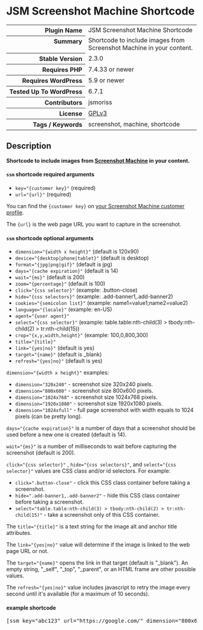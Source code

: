<h1>JSM Screenshot Machine Shortcode</h1>

<table>
<tr><th align="right" valign="top" nowrap>Plugin Name</th><td>JSM Screenshot Machine Shortcode</td></tr>
<tr><th align="right" valign="top" nowrap>Summary</th><td>Shortcode to include images from Screenshot Machine in your content.</td></tr>
<tr><th align="right" valign="top" nowrap>Stable Version</th><td>2.3.0</td></tr>
<tr><th align="right" valign="top" nowrap>Requires PHP</th><td>7.4.33 or newer</td></tr>
<tr><th align="right" valign="top" nowrap>Requires WordPress</th><td>5.9 or newer</td></tr>
<tr><th align="right" valign="top" nowrap>Tested Up To WordPress</th><td>6.7.1</td></tr>
<tr><th align="right" valign="top" nowrap>Contributors</th><td>jsmoriss</td></tr>
<tr><th align="right" valign="top" nowrap>License</th><td><a href="https://www.gnu.org/licenses/gpl.txt">GPLv3</a></td></tr>
<tr><th align="right" valign="top" nowrap>Tags / Keywords</th><td>screenshot, machine, shortcode</td></tr>
</table>

<h2>Description</h2>

<p><strong>Shortcode to include images from <a href="http://screenshotmachine.com/">Screenshot Machine</a> in your content.</strong></p>

<h4><code>ssm</code> shortcode required arguments</h4>

<ul>
<li><code>key="{customer key}"</code> (required)</li>
<li><code>url="{url}"</code> (required)</li>
</ul>

<p>You can find the <code>{customer key}</code> on <a href="https://www.screenshotmachine.com/account.php">your Screenshot Machine customer profile</a>.</p>

<p>The <code>{url}</code> is the web page URL you want to capture in the screenshot.</p>

<h4><code>ssm</code> shortcode optional arguments</h4>

<ul>
<li><code>dimension="{width x height}"</code> (default is 120x90)</li>
<li><code>device="{desktop|phone|tablet}"</code> (default is desktop)</li>
<li><code>format="{jpg|png|gif}"</code> (default is jpg)</li>
<li><code>days="{cache expiration}"</code> (default is 14)</li>
<li><code>wait="{ms}"</code> (default is 200)</li>
<li><code>zoom="{percentage}"</code> (default is 100)</li>
<li><code>click="{css selector}"</code> (example: .button-close)</li>
<li><code>hide="{css selectors}"</code> (example: .add-banner1,.add-banner2)</li>
<li><code>cookies="{semicolon list}"</code> (example: name1=value1;name2=value2)</li>
<li><code>language="{locale}"</code> (example: en-US)</li>
<li><code>agent="{user agent}"</code></li>
<li><code>select="{css selector}"</code> (example: table.table:nth-child(3) > tbody:nth-child(2) > tr:nth-child(15))</li>
<li><code>crop="{x,y,width,height}"</code> (example: 100,0,800,300)</li>
<li><code>title="{title}"</code></li>
<li><code>link="{yes|no}"</code> (default is yes)</li>
<li><code>target="{name}"</code> (default is _blank)</li>
<li><code>refresh="{yes|no}"</code> (default is yes)</li>
</ul>

<p><code>dimension="{width x height}"</code>
 examples:</p>

<ul>
<li><code>dimension="320x240"</code> - screenshot size 320x240 pixels.</li>
<li><code>dimension="800x600"</code> - screenshot size 800x600 pixels.</li>
<li><code>dimension="1024x768"</code> - screenshot size 1024x768 pixels.</li>
<li><code>dimension="1920x1080"</code> - screenshot size 1920x1080 pixels.</li>
<li><code>dimension="1024xfull"</code> - full page screenshot with width equals to 1024 pixels (can be pretty long).</li>
</ul>

<p><code>days="{cache expiration}"</code>
 is a number of days that a screenshot should be used before a new one is created (default is 14).</p>

<p><code>wait="{ms}"</code>
 is a number of milliseconds to wait before capturing the screenshot (default is 200).</p>

<p><code>click="{css selector}"</code>
, <code>hide="{css selectors}"</code>, and <code>select="{css selector}"</code> values are CSS class and/or id selectors. For example:</p>

<ul>
<li><code>click=".button-close"</code> - click this CSS class container before taking a screenshot.</li>
<li><code>hide=".add-banner1,.add-banner2"</code> - hide this CSS class container before taking a screenshot.</li>
<li><code>select="table.table:nth-child(3) &gt; tbody:nth-child(2) &gt; tr:nth-child(15)"</code> - take a screenshot only of this CSS container.</li>
</ul>

<p>The <code>title="{title}"</code> is a text string for the image alt and anchor title attributes.</p>

<p>The <code>link="{yes|no}"</code> value will determine if the image is linked to the web page URL or not.</p>

<p>The <code>target="{name}"</code> opens the link in that target (default is "_blank"). An empty string, "_self", "_top", "_parent", or an HTML frame are other possible values.</p>

<p>The <code>refresh="{yes|no}"</code> value includes javascript to retry the image every second until it's available (for a maximum of 10 seconds).</p>

<h4>example shortcode</h4>

<pre>&#91;ssm key="abc123" url="https://google.com/" dimension="800x600"&#93;</pre>

